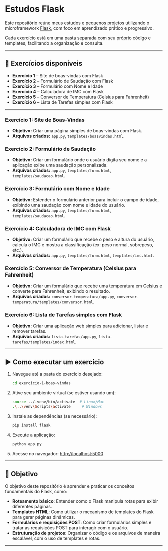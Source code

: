 # Estudos Flask 

Este repositório reúne meus estudos e pequenos projetos utilizando o microframework [Flask](https://flask.palletsprojects.com/), com foco em aprendizado prático e progressivo.

Cada exercício está em uma pasta separada com seu próprio código e templates, facilitando a organização e consulta.

---


## 📁 Exercícios disponíveis

- **Exercício 1** – Site de boas-vindas com Flask  
- **Exercício 2** – Formulário de Saudação com Flask  
- **Exercício 3** – Formulário com Nome e Idade  
- **Exercício 4** – Calculadora de IMC com Flask  
- **Exercício 5** – Conversor de Temperatura (Celsius para Fahrenheit)  
- **Exercício 6** – Lista de Tarefas simples com Flask

---

### Exercício 1: Site de Boas-Vindas
- **Objetivo:** Criar uma página simples de boas-vindas com Flask.
- **Arquivos criados:** `app.py`, `templates/boasvindas.html`.

### Exercício 2: Formulário de Saudação
- **Objetivo:** Criar um formulário onde o usuário digita seu nome e a aplicação exibe uma saudação personalizada.
- **Arquivos criados:** `app.py`, `templates/form.html`, `templates/saudacao.html`.

### Exercício 3: Formulário com Nome e Idade
- **Objetivo:** Estender o formulário anterior para incluir o campo de idade, exibindo uma saudação com nome e idade do usuário.
- **Arquivos criados:** `app.py`, `templates/form.html`, `templates/saudacao.html`.

### Exercício 4: Calculadora de IMC com Flask
- **Objetivo:** Criar um formulário que recebe o peso e altura do usuário, calcula o IMC e mostra a classificação (ex: peso normal, sobrepeso, etc.).
- **Arquivos criados:** `app.py`, `templates/form.html`, `templates/imc.html`.

### Exercício 5: Conversor de Temperatura (Celsius para Fahrenheit)
- **Objetivo:** Criar um formulário que recebe uma temperatura em Celsius e converte para Fahrenheit, exibindo o resultado.
- **Arquivos criados:** `conversor-temperatura/app.py`, `conversor-temperatura/templates/conversor.html`.

### Exercício 6: Lista de Tarefas simples com Flask
- **Objetivo:** Criar uma aplicação web simples para adicionar, listar e remover tarefas.
- **Arquivos criados:** `lista-tarefas/app.py`, `lista-tarefas/templates/index.html`.

---


## ▶️ Como executar um exercício

1. Navegue até a pasta do exercício desejado:
   ```bash
   cd exercicio-1-boas-vindas
   ```

2. Ative seu ambiente virtual (se estiver usando um):
   ```bash
   source ../.venv/bin/activate  # Linux/Mac
   .\..\venv\Scripts\activate     # Windows
   ```

3. Instale as dependências (se necessário):
   ```bash
   pip install flask
   ```

4. Execute a aplicação:
   ```bash
   python app.py
   ```

5. Acesse no navegador:
   [http://localhost:5000](http://localhost:5000)

---

## 📌 Objetivo

O objetivo deste repositório é aprender e praticar os conceitos fundamentais do Flask, como:

- **Roteamento básico**: Entender como o Flask manipula rotas para exibir diferentes páginas.
- **Templates HTML**: Como utilizar o mecanismo de templates do Flask para gerar páginas dinâmicas.
- **Formulários e requisições POST**: Como criar formulários simples e tratar as requisições POST para interagir com o usuário.
- **Estruturação de projetos**: Organizar o código e os arquivos de maneira escalável, com o uso de templates e rotas.

---
